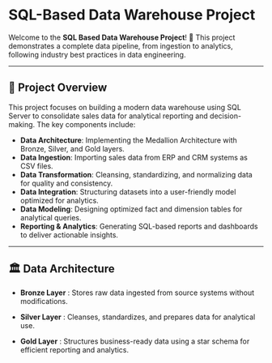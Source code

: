 # SQL-Based Data Warehouse Project

Welcome to the **SQL Based Data Warehouse Project**! 🚀 This project demonstrates a complete data pipeline, from ingestion to analytics, following industry best practices in data engineering.

---

## 📌 **Project Overview** 

This project focuses on building a modern data warehouse using SQL Server to consolidate sales data for analytical reporting and decision-making. The key components include:

* **Data Architecture**: Implementing the Medallion Architecture with Bronze, Silver, and Gold layers.
* **Data Ingestion**: Importing sales data from ERP and CRM systems as CSV files.
* **Data Transformation**: Cleansing, standardizing, and normalizing data for quality and consistency.
* **Data Integration**: Structuring datasets into a user-friendly model optimized for analytics.
* **Data Modeling**: Designing optimized fact and dimension tables for analytical queries.
* **Reporting & Analytics**: Generating SQL-based reports and dashboards to deliver actionable insights.
  
---


## 🏛️ **Data Architecture**

* **Bronze Layer** : Stores raw data ingested from source systems without modifications.

* **Silver Layer** : Cleanses, standardizes, and prepares data for analytical use.

* **Gold Layer** : Structures business-ready data using a star schema for efficient reporting and analytics.



